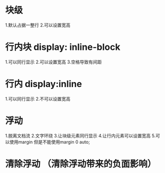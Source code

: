 # 块级
1.默认占据一整行
2.可以设置宽高


# 行内块 display: inline-block
1.可以同行显示
2.可以设置宽高
3.空格导致有间距



# 行内 display:inline
1.可以同行显示
2.不可以设置宽高


# 浮动
1.脱离文档流
2.文字环绕
3.让块级元素同行显示
4.让行内元素可以设置宽高
5.可以使用margin 但是不能使用margin 0 auto;


# 清除浮动 （清除浮动带来的负面影响）
